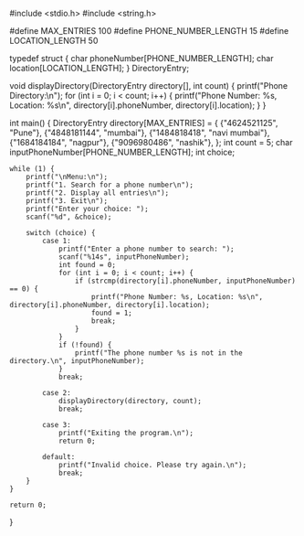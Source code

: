 #include <stdio.h>
#include <string.h>

#define MAX_ENTRIES 100
#define PHONE_NUMBER_LENGTH 15
#define LOCATION_LENGTH 50

typedef struct {
    char phoneNumber[PHONE_NUMBER_LENGTH];
    char location[LOCATION_LENGTH];
} DirectoryEntry;

void displayDirectory(DirectoryEntry directory[], int count) {
    printf("Phone Directory:\n");
    for (int i = 0; i < count; i++) {
        printf("Phone Number: %s, Location: %s\n", directory[i].phoneNumber, directory[i].location);
    }
}

int main() {
    DirectoryEntry directory[MAX_ENTRIES] = {
        {"4624521125", "Pune"},
        {"4848181144", "mumbai"},
        {"1484818418", "navi mumbai"},
        {"1684184184", "nagpur"},
        {"9096980486", "nashik"},
    };
    int count = 5; 
    char inputPhoneNumber[PHONE_NUMBER_LENGTH];
    int choice;

    while (1) {
        printf("\nMenu:\n");
        printf("1. Search for a phone number\n");
        printf("2. Display all entries\n");
        printf("3. Exit\n");
        printf("Enter your choice: ");
        scanf("%d", &choice);

        switch (choice) {
            case 1:
                printf("Enter a phone number to search: ");
                scanf("%14s", inputPhoneNumber);
                int found = 0;
                for (int i = 0; i < count; i++) {
                    if (strcmp(directory[i].phoneNumber, inputPhoneNumber) == 0) {
                        printf("Phone Number: %s, Location: %s\n", directory[i].phoneNumber, directory[i].location);
                        found = 1;
                        break;
                    }
                }
                if (!found) {
                    printf("The phone number %s is not in the directory.\n", inputPhoneNumber);
                }
                break;

            case 2:
                displayDirectory(directory, count);
                break;

            case 3:
                printf("Exiting the program.\n");
                return 0;

            default:
                printf("Invalid choice. Please try again.\n");
                break;
        }
    }

    return 0;
}
